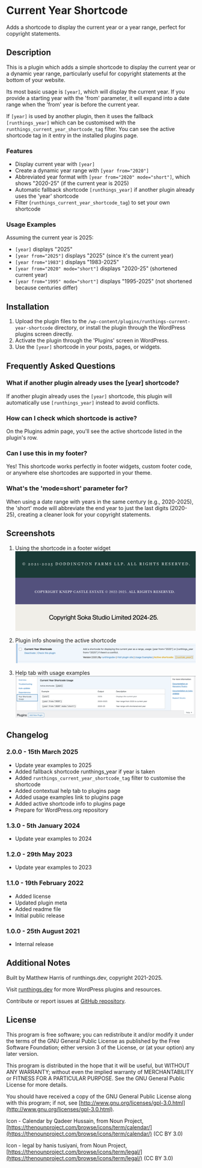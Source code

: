 # Current Year Shortcode

Adds a shortcode to display the current year or a year range, perfect for copyright statements.

## Description

This is a plugin which adds a simple shortcode to display the current year or a dynamic year range, particularly useful for copyright statements at the bottom of your website.

Its most basic usage is `[year]`, which will display the current year. If you provide a starting year with the 'from' parameter, it will expand into a date range when the 'from' year is before the current year.

If `[year]` is used by another plugin, then it uses the fallback `[runthings_year]` which can be customised with the `runthings_current_year_shortcode_tag` filter. You can see the active shortcode tag in it entry in the installed plugins page.

### Features

- Display current year with `[year]`
- Create a dynamic year range with `[year from="2020"]`
- Abbreviated year format with `[year from="2020" mode="short"]`, which shows "2020-25" (if the current year is 2025)
- Automatic fallback shortcode `[runthings_year]` if another plugin already uses the 'year' shortcode
- Filter (`runthings_current_year_shortcode_tag`) to set your own shortcode

### Usage Examples

Assuming the current year is 2025:

- `[year]` displays "2025"
- `[year from="2025"]` displays "2025" (since it's the current year)
- `[year from="1983"]` displays "1983-2025"
- `[year from="2020" mode="short"]` displays "2020-25" (shortened current year)
- `[year from="1995" mode="short"]` displays "1995-2025" (not shortened because centuries differ)

## Installation

1. Upload the plugin files to the `/wp-content/plugins/runthings-current-year-shortcode` directory, or install the plugin through the WordPress plugins screen directly.
2. Activate the plugin through the 'Plugins' screen in WordPress.
3. Use the `[year]` shortcode in your posts, pages, or widgets.

## Frequently Asked Questions

### What if another plugin already uses the [year] shortcode?

If another plugin already uses the `[year]` shortcode, this plugin will automatically use `[runthings_year]` instead to avoid conflicts.

### How can I check which shortcode is active?

On the Plugins admin page, you'll see the active shortcode listed in the plugin's row.

### Can I use this in my footer?

Yes! This shortcode works perfectly in footer widgets, custom footer code, or anywhere else shortcodes are supported in your theme.

### What's the 'mode=short' parameter for?

When using a date range with years in the same century (e.g., 2020-2025), the 'short' mode will abbreviate the end year to just the last digits (2020-25), creating a cleaner look for your copyright statements.

## Screenshots

1. Using the shortcode in a footer widget
   ![Using the shortcode in a footer widget](screenshot-1.png)

2. Plugin info showing the active shortcode
   ![Plugin info showing the active shortcode](screenshot-2.png)

3. Help tab with usage examples
   ![Help tab with usage examples](screenshot-3.png)

## Changelog

### 2.0.0 - 15th March 2025

- Update year examples to 2025
- Added fallback shortcode runthings_year if year is taken
- Added `runthings_current_year_shortcode_tag` filter to customise the shortcode
- Added contextual help tab to plugins page
- Added usage examples link to plugins page
- Added active shortcode info to plugins page
- Prepare for WordPress.org repository

### 1.3.0 - 5th January 2024

- Update year examples to 2024

### 1.2.0 - 29th May 2023

- Update year examples to 2023

### 1.1.0 - 19th February 2022

- Added license
- Updated plugin meta
- Added readme file
- Initial public release

### 1.0.0 - 25th August 2021

- Internal release

## Additional Notes

Built by Matthew Harris of runthings.dev, copyright 2021-2025.

Visit [runthings.dev](https://runthings.dev/) for more WordPress plugins and resources.

Contribute or report issues at [GitHub repository](https://github.com/runthings-dev/runthings-current-year-shortcode).

## License

This program is free software; you can redistribute it and/or modify it under the terms of the GNU General Public License as published by the Free Software Foundation; either version 3 of the License, or (at your option) any later version.

This program is distributed in the hope that it will be useful, but WITHOUT ANY WARRANTY; without even the implied warranty of MERCHANTABILITY or FITNESS FOR A PARTICULAR PURPOSE. See the GNU General Public License for more details.

You should have received a copy of the GNU General Public License along with this program; if not, see [http://www.gnu.org/licenses/gpl-3.0.html](http://www.gnu.org/licenses/gpl-3.0.html).

Icon - Calendar by Qadeer Hussain, from Noun Project, [https://thenounproject.com/browse/icons/term/calendar/](https://thenounproject.com/browse/icons/term/calendar/) (CC BY 3.0)

Icon - legal by hanis tusiyani, from Noun Project, [https://thenounproject.com/browse/icons/term/legal/](https://thenounproject.com/browse/icons/term/legal/) (CC BY 3.0)
